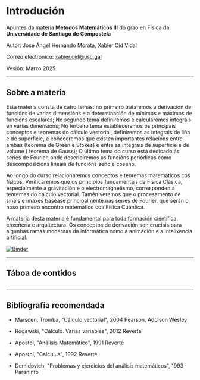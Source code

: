 # Introdución

Apuntes da materia **Métodos Matemáticos III** do grao en Física da **Universidade de Santiago de Compostela**

Autor: José Ángel Hernando Morata, Xabier Cid Vidal

Correo electrónico: xabier.cid@usc.gal

Vesión: Marzo 2025

-----

## Sobre a materia

Esta materia consta de catro temas: no primeiro trataremos a derivación de funcións de varias dimensións e a determinación de mínimos e máximos de funcións escalares; No segundo tema definiremos e calcularemos integrais en varias dimensións; No terceiro tema estableceremos os principais conceptos e teoremas do cálculo vectorial, definiremos as integrais de liña e de superficie, e coñeceremos que existen importantes relacións entre ambas (teorema de Green e Stokes) e entre as integrais de superficie e de volume ( teorema de Gauss); O último tema do curso está dedicado ás series de Fourier, onde describiremos as funcións periódicas como descomposicións lineais de funcións seno e coseno.

Ao longo do curso relacionaremos conceptos e teoremas matemáticos cos físicos. Verificaremos que os principios fundamentais da Física Clásica, especialmente a gravitación e o electromagnetismo, corresponden a teoremas do cálculo vectorial. Tamén veremos que o procesamento de sinais e imaxes baséase principalmente nas series de Fourier, que serán o noso primeiro encontro matemático coa Física Cuántica.

A materia desta materia é fundamental para toda formación científica, enxeñería e arquitectura. Os conceptos de derivación son cruciais para algunhas ramas modernas da informática como a animación e a intelixencia artificial.

[![Binder](https://mybinder.org/badge_logo.svg)](https://mybinder.org/v2/gh/xabiercidvidal/USC-MMIII/master)

-------

## Táboa de contidos

```{tableofcontents}
```

-----

## Bibliografía recomendada

* Marsden, Tromba, "Cálculo vectorial", 2004 Pearson, Addison Wesley

* Rogawski, "Cálculo. Varias variables", 2012 Reverté

* Apostol, "Análisis Matemático", 1991 Reverté

* Apostol, "Calculus", 1992 Reverté

* Demidovich, "Problemas y ejercicios del análisis matemáticos", 1993 Paraninfo
